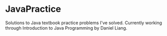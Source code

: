 # JavaPractice
Solutions to Java textbook practice problems I've solved.
Currently working through Introduction to Java Programming by Daniel Liang.
